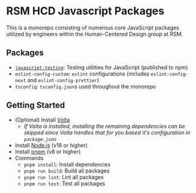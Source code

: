 # RSM HCD Javascript Packages

This is a monorepo consisting of numerous core JavaScript packages utilized by engineers within the Human-Centered Design group at RSM.

## Packages

-   [`javascript-testing`](./packages/javascript-testing/README.md): Testing utilities for JavaScript (published to npm)
-   `eslint-config-custom`: `eslint` configurations (includes `eslint-config-next` and `eslint-config-prettier`)
-   `tsconfig`: `tsconfig.json`s used throughout the monorepo

## Getting Started

-   (Optional) Install [Volta](https://volta.sh/)
    -   _If Volta is installed, installing the remaining dependencies can be skipped since Volta handles that for you based it's configuration in `package.json`_
-   Install [Node.js](https://nodejs.org/en/) (v18 or higher)
-   Install [pnpm](https://pnpm.io/) (v8 or higher)
-   Commands
    -   `pnpm install`: Install dependencies
    -   `pnpm run build`: Build all packages
    -   `pnpm run lint`: Lint all packages
    -   `pnpm run test`: Test all packages
